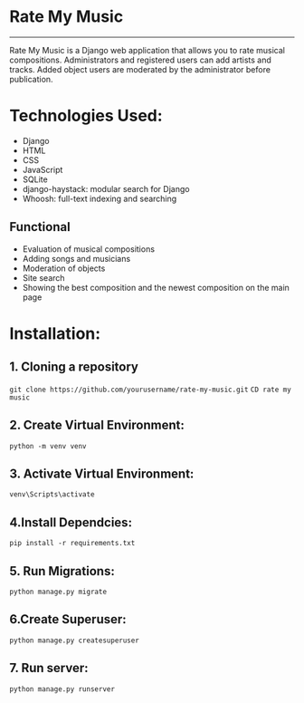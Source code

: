 # Rate My Music
---
Rate My Music is a Django web application that allows you to rate musical compositions. Administrators and registered users can add artists and tracks. Added object users are moderated by the administrator before publication.

# Technologies Used:
- Django
- HTML
- CSS
- JavaScript
- SQLite
- django-haystack: modular search for Django
- Whoosh: full-text indexing and searching

Functional
---
- Evaluation of musical compositions
- Adding songs and musicians
- Moderation of objects
- Site search 
- Showing the best composition and the newest composition on the main page

# Installation:
## 1. Cloning a repository

`git clone https://github.com/yourusername/rate-my-music.git`
`CD rate my music`
## 2. Create Virtual Environment:
`python -m venv venv`
## 3. Activate Virtual Environment:
`venv\Scripts\activate`
## 4.Install Dependcies:
`pip install -r requirements.txt`
## 5. Run Migrations:
`python manage.py migrate`
## 6.Create Superuser:
`python manage.py createsuperuser`
## 7. Run server:
`python manage.py runserver`
